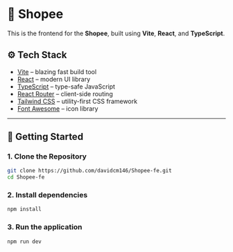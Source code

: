 # 🏬 Shopee

This is the frontend for the **Shopee**, built using **Vite**, **React**, and **TypeScript**.

## ⚙️ Tech Stack

- [Vite](https://vitejs.dev/) – blazing fast build tool
- [React](https://react.dev/) – modern UI library
- [TypeScript](https://www.typescriptlang.org/) – type-safe JavaScript
- [React Router](https://reactrouter.com/) – client-side routing
- [Tailwind CSS](https://tailwindcss.com/) – utility-first CSS framework
- [Font Awesome](https://fontawesome.com/) – icon library

---

## 🚀 Getting Started

### 1. Clone the Repository

```bash
git clone https://github.com/davidcm146/Shopee-fe.git
cd Shopee-fe
```

### 2. Install dependencies
```bash
npm install
```

### 3. Run the application
```bash
npm run dev
```
